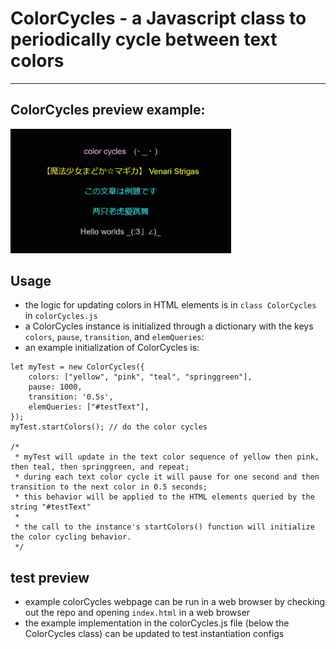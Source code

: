 # ColorCycles - a Javascript class to periodically cycle between text colors

-----

## ColorCycles preview example:
<img src="./assets/colorCycles.gif" width="70%" height="auto">

## Usage
- the logic for updating colors in HTML elements is in `class ColorCycles` in `colorCycles.js`
- a ColorCycles instance is initialized through a dictionary with the keys `colors`, `pause`, `transition`, and `elemQueries`:
- an example initialization of ColorCycles is:
```
let myTest = new ColorCycles({
	colors: ["yellow", "pink", "teal", "springgreen"],
	pause: 1000,
	transition: '0.5s',
	elemQueries: ["#testText"],
});
myTest.startColors(); // do the color cycles

/*
 * myTest will update in the text color sequence of yellow then pink, then teal, then springgreen, and repeat;
 * during each text color cycle it will pause for one second and then transition to the next color in 0.5 seconds;
 * this behavior will be applied to the HTML elements queried by the string "#testText"
 *
 * the call to the instance's startColors() function will initialize the color cycling behavior.
 */
```

## test preview
- example colorCycles webpage can be run in a web browser by checking out the repo and opening `index.html` in a web browser
- the example implementation in the colorCycles.js file (below the ColorCycles class) can be updated to test instantiation configs